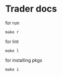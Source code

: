 # Trader docs

for run 

```
make r
```

for lint
```
make l
```

for installing pkgs
```
make i
```